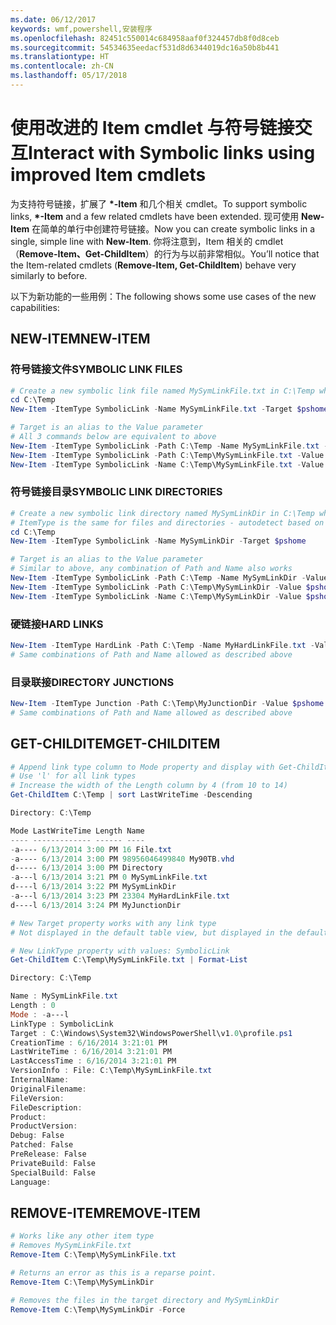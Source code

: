 ```yaml
---
ms.date: 06/12/2017
keywords: wmf,powershell,安装程序
ms.openlocfilehash: 82451c550014c684958aaf0f324457db8f0d8ceb
ms.sourcegitcommit: 54534635eedacf531d8d6344019dc16a50b8b441
ms.translationtype: HT
ms.contentlocale: zh-CN
ms.lasthandoff: 05/17/2018
---
```

# <a name="interact-with-symbolic-links-using-improved-item-cmdlets"></a><span data-ttu-id="b98a5-102">使用改进的 Item cmdlet 与符号链接交互</span><span class="sxs-lookup"><span data-stu-id="b98a5-102">Interact with Symbolic links using improved Item cmdlets</span></span>

<span data-ttu-id="b98a5-103">为支持符号链接，扩展了 **\*-Item** 和几个相关 cmdlet。</span><span class="sxs-lookup"><span data-stu-id="b98a5-103">To support symbolic links, **\*-Item** and a few related cmdlets have been extended.</span></span> <span data-ttu-id="b98a5-104">现可使用 **New-Item** 在简单的单行中创建符号链接。</span><span class="sxs-lookup"><span data-stu-id="b98a5-104">Now you can create symbolic links in a single, simple line with **New-Item**.</span></span> <span data-ttu-id="b98a5-105">你将注意到，Item 相关的 cmdlet（**Remove-Item、Get-ChildItem**）的行为与以前非常相似。</span><span class="sxs-lookup"><span data-stu-id="b98a5-105">You’ll notice that the Item-related cmdlets (**Remove-Item, Get-ChildItem**) behave very similarly to before.</span></span>

<span data-ttu-id="b98a5-106">以下为新功能的一些用例：</span><span class="sxs-lookup"><span data-stu-id="b98a5-106">The following shows some use cases of the new capabilities:</span></span>

## <a name="new-item"></a><span data-ttu-id="b98a5-107">NEW-ITEM</span><span class="sxs-lookup"><span data-stu-id="b98a5-107">NEW-ITEM</span></span>

### <a name="symbolic-link-files"></a><span data-ttu-id="b98a5-108">符号链接文件</span><span class="sxs-lookup"><span data-stu-id="b98a5-108">SYMBOLIC LINK FILES</span></span>

```powershell
# Create a new symbolic link file named MySymLinkFile.txt in C:\Temp which links to $pshome\profile.ps1
cd C:\Temp
New-Item -ItemType SymbolicLink -Name MySymLinkFile.txt -Target $pshome\profile.ps1

# Target is an alias to the Value parameter
# All 3 commands below are equivalent to above
New-Item -ItemType SymbolicLink -Path C:\Temp -Name MySymLinkFile.txt -Value $pshome\profile.ps1
New-Item -ItemType SymbolicLink -Path C:\Temp\MySymLinkFile.txt -Value $pshome\profile.ps1
New-Item -ItemType SymbolicLink -Name C:\Temp\MySymLinkFile.txt -Value $pshome\profile.ps1
```

### <a name="symbolic-link-directories"></a><span data-ttu-id="b98a5-109">符号链接目录</span><span class="sxs-lookup"><span data-stu-id="b98a5-109">SYMBOLIC LINK DIRECTORIES</span></span>

```powershell
# Create a new symbolic link directory named MySymLinkDir in C:\Temp which links to the $pshome folder
# ItemType is the same for files and directories - autodetect based on specified target
cd C:\Temp
New-Item -ItemType SymbolicLink -Name MySymLinkDir -Target $pshome

# Target is an alias to the Value parameter
# Similar to above, any combination of Path and Name also works
New-Item -ItemType SymbolicLink -Path C:\Temp -Name MySymLinkDir -Value $pshome
New-Item -ItemType SymbolicLink -Path C:\Temp\MySymLinkDir -Value $pshome
New-Item -ItemType SymbolicLink -Name C:\Temp\MySymLinkDir -Value $pshome
```

### <a name="hard-links"></a><span data-ttu-id="b98a5-110">硬链接</span><span class="sxs-lookup"><span data-stu-id="b98a5-110">HARD LINKS</span></span>

```powershell
New-Item -ItemType HardLink -Path C:\Temp -Name MyHardLinkFile.txt -Value $pshome\profile.ps1
# Same combinations of Path and Name allowed as described above
```

### <a name="directory-junctions"></a><span data-ttu-id="b98a5-111">目录联接</span><span class="sxs-lookup"><span data-stu-id="b98a5-111">DIRECTORY JUNCTIONS</span></span>

```powershell
New-Item -ItemType Junction -Path C:\Temp\MyJunctionDir -Value $pshome
# Same combinations of Path and Name allowed as described above
```

## <a name="get-childitem"></a><span data-ttu-id="b98a5-112">GET-CHILDITEM</span><span class="sxs-lookup"><span data-stu-id="b98a5-112">GET-CHILDITEM</span></span>

```powershell
# Append link type column to Mode property and display with Get-ChildItem
# Use 'l' for all link types
# Increase the width of the Length column by 4 (from 10 to 14)
Get-ChildItem C:\Temp | sort LastWriteTime -Descending

Directory: C:\Temp

Mode LastWriteTime Length Name
---- ------------- ------ ----
-a---- 6/13/2014 3:00 PM 16 File.txt
-a---- 6/13/2014 3:00 PM 98956046499840 My90TB.vhd
d----- 6/13/2014 3:00 PM Directory
-a---l 6/13/2014 3:21 PM 0 MySymLinkFile.txt
d----l 6/13/2014 3:22 PM MySymLinkDir
-a---l 6/13/2014 3:23 PM 23304 MyHardLinkFile.txt
d----l 6/13/2014 3:24 PM MyJunctionDir

# New Target property works with any link type
# Not displayed in the default table view, but displayed in the default list view

# New LinkType property with values: SymbolicLink
Get-ChildItem C:\Temp\MySymLinkFile.txt | Format-List

Directory: C:\Temp

Name : MySymLinkFile.txt
Length : 0
Mode : -a---l
LinkType : SymbolicLink
Target : C:\Windows\System32\WindowsPowerShell\v1.0\profile.ps1
CreationTime : 6/16/2014 3:21:01 PM
LastWriteTime : 6/16/2014 3:21:01 PM
LastAccessTime : 6/16/2014 3:21:01 PM
VersionInfo : File: C:\Temp\MySymLinkFile.txt
InternalName:
OriginalFilename:
FileVersion:
FileDescription:
Product:
ProductVersion:
Debug: False
Patched: False
PreRelease: False
PrivateBuild: False
SpecialBuild: False
Language:
```

## <a name="remove-item"></a><span data-ttu-id="b98a5-113">REMOVE-ITEM</span><span class="sxs-lookup"><span data-stu-id="b98a5-113">REMOVE-ITEM</span></span>

```powershell
# Works like any other item type
# Removes MySymLinkFile.txt
Remove-Item C:\Temp\MySymLinkFile.txt

# Returns an error as this is a reparse point.
Remove-Item C:\Temp\MySymLinkDir

# Removes the files in the target directory and MySymLinkDir
Remove-Item C:\Temp\MySymLinkDir -Force
```

